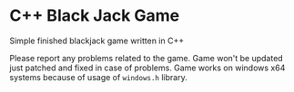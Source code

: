 # C++ Black Jack Game
Simple finished blackjack game written in C++

Please report any problems related to the game.
Game won't be updated just patched and fixed in case of problems.
Game works on windows x64 systems because of usage of `windows.h` library.
